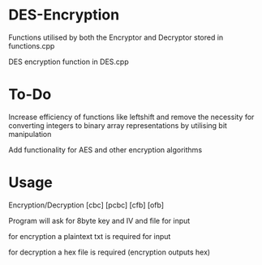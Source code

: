 # DES-Encryption

Functions utilised by both the Encryptor and Decryptor stored in functions.cpp

DES encryption function in DES.cpp 

# To-Do

Increase efficiency of functions like leftshift
and remove the necessity for converting integers to binary array representations by utilising bit manipulation

Add functionality for AES and other encryption algorithms

# Usage 

Encryption/Decryption [cbc] [pcbc] [cfb] [ofb]

Program will ask for 8byte key and IV and file for input

for encryption a plaintext txt is required for input 

for decryption a hex file is required (encryption outputs hex)
